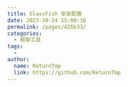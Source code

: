 ```yaml
---
title: GlassFish 安装配置
date: 2023-10-24 15:00:16
permalink: /pages/426b33/
categories:
  - 框架工具
tags:
  - 
author: 
  name: ReturnTmp
  link: https://github.com/ReturnTmp
---
```


